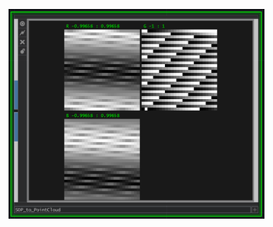 ![alt text](https://github.com/CorrelateVisuals/Touchdesigner_Tools/blob/main/SOP_To_Pointcloud/SOP_To_Pointcloud_Image.PNG?raw=true)
